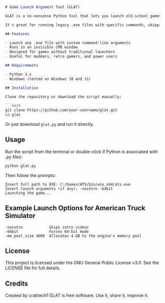 

````markdown
# Game Launch Argument Tool (GLAT)

GLAT is a no-nonsense Python tool that lets you launch old-school games (especially DVD or DRM-free ones) with custom command-line arguments. No launcher required.

It's great for running legacy .exe files with specific commands, skipping intros, setting memory pool sizes, or launching games exactly how you want.

## Features

- Launch any .exe file with custom command-line arguments
- Runs in an invisible CMD window
- Designed for games without traditional launchers
- Useful for modders, retro gamers, and power users

## Requirements

- Python 3.x
- Windows (tested on Windows 10 and 11)

## Installation

Clone the repository or download the script manually:

```bash
git clone https://github.com/your-username/glat.git
cd glat
````

Or just download `glat.py` and run it directly.

## Usage

Run the script from the terminal or double-click if Python is associated with .py files:

```bash
python glat.py
```

Then follow the prompts:

```
Insert full path to EXE: C:/Games/ATS/bin/win_x64/ats.exe
Insert launch arguments (if any): -nointro -64bit
Launching the game...
```

## Example Launch Options for American Truck Simulator

```
-nointro            Skips intro videos  
-64bit              Forces 64-bit mode  
-mm_pool_size 4000  Allocates 4 GB to the engine's memory pool
```

## License

This project is licensed under the GNU General Public License v3.0.
See the LICENSE file for full details.

## Credits

Created by crabtech1
GLAT is free software. Use it, share it, improve it.


